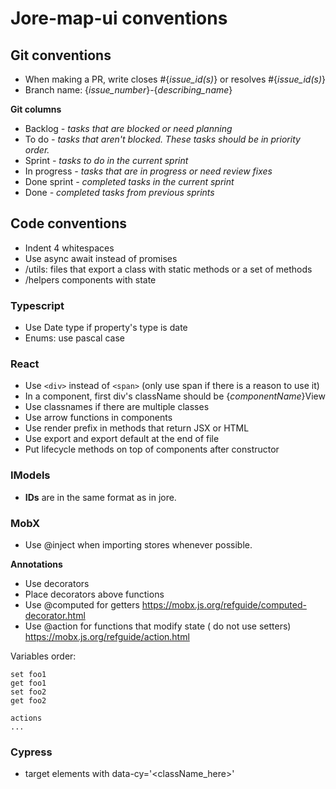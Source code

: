 # Jore-map-ui conventions

## Git conventions

-   When making a PR, write closes #{_issue_id(s)_} or resolves #{_issue_id(s)_}
-   Branch name: {_issue_number_}-{_describing_name_}

**Git columns**

-   Backlog _- tasks that are blocked or need planning_
-   To do _- tasks that aren't blocked. These tasks should be in priority order._
-   Sprint _- tasks to do in the current sprint_
-   In progress _- tasks that are in progress or need review fixes_
-   Done sprint _- completed tasks in the current sprint_
-   Done _- completed tasks from previous sprints_

## Code conventions

-   Indent 4 whitespaces
-   Use async await instead of promises
-   /utils: files that export a class with static methods or a set of methods
-   /helpers components with state

### Typescript

-   Use Date type if property's type is date
-   Enums: use pascal case

### React

-   Use `<div>` instead of `<span>` (only use span if there is a reason to use it)
-   In a component, first div's className should be {_componentName_}View
-   Use classnames if there are multiple classes
-   Use arrow functions in components
-   Use render prefix in methods that return JSX or HTML
-   Use export and export default at the end of file
-   Put lifecycle methods on top of components after constructor

### IModels

-   **IDs** are in the same format as in jore.

### MobX

-   Use @inject when importing stores whenever possible.

**Annotations**

-   Use decorators
-   Place decorators above functions
-   Use @computed for getters https://mobx.js.org/refguide/computed-decorator.html
-   Use @action for functions that modify state ( do not use setters) https://mobx.js.org/refguide/action.html

Variables order:

```
set foo1
get foo1
set foo2
get foo2

actions
...
```

### Cypress

-   target elements with data-cy='<className_here>'
